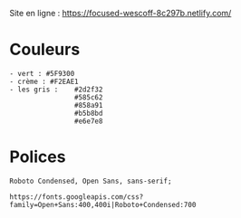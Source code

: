 
Site en ligne : https://focused-wescoff-8c297b.netlify.com/





# Couleurs

    - vert : #5F9300
    - crème : #F2EAE1
    - les gris :    #2d2f32
                    #585c62
                    #858a91
                    #b5b8bd
                    #e6e7e8

# Polices

    Roboto Condensed, Open Sans, sans-serif;

    https://fonts.googleapis.com/css?family=Open+Sans:400,400i|Roboto+Condensed:700

